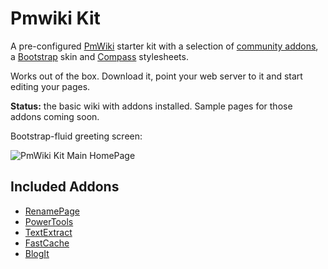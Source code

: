 Pmwiki Kit
==========

A pre-configured [PmWiki](http://www.pmwiki.org/) starter kit with a selection of [community addons](http://www.pmwiki.org/wiki/Cookbook/Cookbook), a [Bootstrap](http://twitter.github.com/bootstrap/) skin and [Compass](http://compass-style.org/) stylesheets.

Works out of the box. Download it, point your web server to it and start editing your pages.

**Status:** the basic wiki with addons installed. Sample pages for those addons coming soon.

Bootstrap-fluid greeting screen:

![PmWiki Kit Main HomePage](https://github.com/gambhiro/pmwiki-kit-bootstrap-compass/wiki/images/PmWiki_Kit_Main_HomePage.png)

## Included Addons

* [RenamePage](http://www.pmwiki.org/wiki/Cookbook/RenamePage)
* [PowerTools](http://www.pmwiki.org/wiki/Cookbook/PowerTools)
* [TextExtract](http://www.pmwiki.org/wiki/Cookbook/TextExtract)
* [FastCache](http://www.pmwiki.org/wiki/Cookbook/FastCache)
* [BlogIt](http://www.pmwiki.org/wiki/Cookbook/BlogIt)

